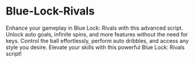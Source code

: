 # Blue-Lock-Rivals
Enhance your gameplay in Blue Lock: Rivals with this advanced script. Unlock auto goals, infinite spins, and more features without the need for keys. Control the ball effortlessly, perform auto dribbles, and access any style you desire. Elevate your skills with this powerful Blue Lock: Rivals script!
